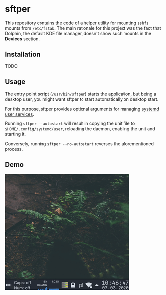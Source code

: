 # sftper

This repository contains the code of a helper utility for mounting `sshfs` mounts from `/etc/fstab`.
The main rationale for this project was the fact that Dolphin, the default KDE file manager, doesn't show such mounts in the **Devices** section.

## Installation

TODO

## Usage

The entry point script (`/usr/bin/sftper`) starts the application, but being a desktop user, you might want sftper to start automatically on desktop start.

For this purpose, sftper provides optional arguments for managing [systemd user services](https://wiki.archlinux.org/index.php/Systemd/User).

Running `sftper --autostart` will result in copying the unit file to `$HOME/.config/systemd/user`, reloading the daemon, enabling the unit and starting it.

Conversely, running `sftper --no-autostart` reverses the aforementioned process.

## Demo

![](demo.gif)
